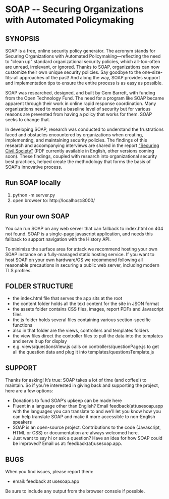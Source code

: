SOAP -- Securing Organizations with Automated Policymaking
==============================

## SYNOPSIS

SOAP is a free, online security policy generator. The acronym stands for Securing Organizations with Automated Policymaking—reflecting the need to "clean up" standard organizational security policies, which all-too-often are unread, irrelevant, or ignored. Thanks to SOAP, organizations can now customize their own unique security policies. Say goodbye to the one-size-fits-all approaches of the past! And along the way, SOAP provides support and implementation tips to ensure the entire process is as easy as possible.

SOAP was researched, designed, and built by Gem Barrett, with funding from the Open Technology Fund. The need for a program like SOAP became apparent through their work in online rapid response coordination. Many organizations need to meet a baseline level of security but for various reasons are prevented from having a policy that works for them. SOAP seeks to change that.

In developing SOAP, research was conducted to understand the frustrations faced and obstacles encountered by organizations when creating, implementing, and maintaining security policies. The findings of this research and accompanying interviews are shared in the report [“Securing Civil Society”](https://usesoap.app/assets/SecuringCivilSociety-report.pdf) (PDF currently available in English, other versions coming soon). These findings, coupled with research into organizational security best practices, helped create the methodology that forms the basis of SOAP’s innovative process.

## Run SOAP locally

1. python -m server.py
1. open browser to: http://localhost:8000/

## Run your own SOAP

You can run SOAP on any web server that can fallback to index.html on 404 not found. SOAP is a single-page javascript application, and needs this fallback to support navigation with the History API.

To minimize the surface area for attack we recommend hosting your own SOAP instance on a fully-managed static hosting service. If you want to host SOAP on your own hardware/OS we recommend following all reasonable precautions in securing a public web server, including modern TLS profiles.

## FOLDER STRUCTURE

* the index.html file that serves the app sits at the root
* the content folder holds all the text content for the site in JSON format
* the assets folder contains CSS files, images, report PDFs and Javascript files
* the js folder holds several files containing various section-specific functions
* also in that folder are the views, controllers and templates folders
* the view files direct the controller files to pull the data into the templates and serve it up for display
* e.g. views/questionsView.js calls on controllers/questionPage.js to get all the question data and plug it into templates/questionsTemplate.js 

## SUPPORT

Thanks for asking! It’s true: SOAP takes a lot of time (and coffee!) to maintain. So if you’re interested in giving back and supporting the project, here are a few options:
* Donations to fund SOAP’s upkeep can be made here
* Fluent in a language other than English? Email feedback(at)usesoap.app with the languages you can translate to and we'll let you know how you can help translate SOAP and make it more accessible to non-English speakers
* SOAP is an open-source project. Contributions to the code (Javascript, HTML or CSS) or documentation are always welcomed here.
* Just want to say hi or ask a question? Have an idea for how SOAP could be improved? Email us at: feedback(at)usesoap.app.

## BUGS

When you find issues, please report them:

* email: feedback at usesoap.app

Be sure to include any output from the browser console if possible.

